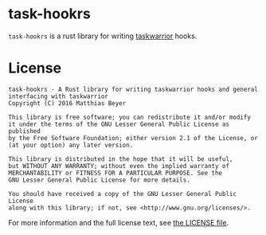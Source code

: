 # task-hookrs

`task-hookrs` is a rust library for writing
[taskwarrior](https://taskwarrior.org) hooks.

# License

    task-hookrs - A Rust library for writing taskwarrior hooks and general interfacing with taskwarrior
    Copyright (C) 2016 Matthias Beyer

    This library is free software; you can redistribute it and/or modify
    it under the terms of the GNU Lesser General Public License as published
    by the Free Software Foundation; either version 2.1 of the License, or
    (at your option) any later version.

    This library is distributed in the hope that it will be useful,
    but WITHOUT ANY WARRANTY; without even the implied warranty of
    MERCHANTABILITY or FITNESS FOR A PARTICULAR PURPOSE. See the
    GNU Lesser General Public License for more details.

    You should have received a copy of the GNU Lesser General Public License
    along with this library; if not, see <http://www.gnu.org/licenses/>.

For more information and the full license text, see
[the LICENSE file](./LICENSE).
